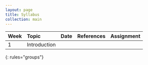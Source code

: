 ```yaml
---
layout: page
title: Syllabus
collection: main
---
```


| Week      | Topic | Date  | References | Assignment |
|:----------|:----------------|:---------------|:-------------------|:-------------|
|1 |Introduction           |       | |            |
{: rules="groups"}
